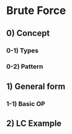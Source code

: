 # Brute Force

## 0) Concept  

### 0-1) Types

### 0-2) Pattern

## 1) General form

### 1-1) Basic OP

## 2) LC Example
